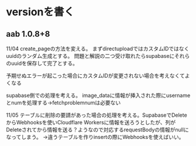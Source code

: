 # versionを書く

## aab 1.0.8+8

11/04
create_pageの方法を変える。
まずdirectuploadではカスタムIDではなくuuidのランダム生成とする。
問題と解説の二つ受け取れたらsupabaseにそれらのuuidを保存して完了とする。

予期せぬエラーが起こった場合にカスタムIDが変更されない場合を考えなくてよくなる

supabase側での処理を考える。
image_dataに情報が挿入された際にusernameとnumを処理する→fetchproblemnumは必要ない

11/05
テーブルに削除の要請があった場合の処理を考える。SupabaseでDeleteからWebhooksを使いCloudflare Workersに情報を送ろうとしたが、列がDeleteされてから情報を送る？ようなので対応するrequestBodyの情報がnullになってしまう。
→違うテーブルを作りinsertの際にWebhooksを使えばいい。
